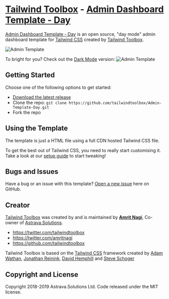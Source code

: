 # [Tailwind Toolbox](https://www.tailwindtoolbox.com/) - [Admin Dashboard Template - Day](https://www.tailwindtoolbox.com/templates/admin-template-day)

[Admin Dashboard Template - Day](https://www.tailwindtoolbox.com/templates/admin-template-day) is an open source, "day mode" admin dashboard template for [Tailwind CSS](https://tailwindcss.com/) created by [Tailwind Toolbox](https://www.tailwindtoolbox.com/).

![Admin Template](https://www.tailwindtoolbox.com/templates/admin-template-day.png)

To bright for you? Check out the [Dark Mode](https://www.tailwindtoolbox.com/templates/admin-template-night) version:
![Admin Template](https://www.tailwindtoolbox.com/templates/admin-template-night.png)

## Getting Started

Choose one of the following options to get started:

-   [Download the latest release](https://github.com/tailwindtoolbox/Admin-Template-Day/archive/master.zip)
-   Clone the repo: `git clone https://github.com/tailwindtoolbox/Admin-Template-Day.git`
-   Fork the repo

## Using the Template

The template is just a HTML file using a full CDN hosted Tailwind CSS file.

To get the best out of Tailwind CSS, you need to really start customising it.
Take a look at our [setup guide](https://www.tailwindtoolbox.com/setup) to start tweaking!

## Bugs and Issues

Have a bug or an issue with this template? [Open a new issue](https://github.com/tailwindtoolbox/Admin-Template-Day/issues/new) here on GitHub.

## Creator

[Tailwind Toolbox](https://www.tailwindtoolbox.com/) was created by and is maintained by **[Amrit Nagi](https://amritnagi.info/)**, Co-owner of [Astrava.Solutions](https://astrava.solutions).

-   https://twitter.com/tailwindtoolbox
-   https://twitter.com/amritnagi
-   https://github.com/tailwindtoolbox

Tailwind Toolbox is based on the [Tailwind CSS](https://www.tailwindcss.com/) framework created by [Adam Wathan](https://twitter.com/adamwathan), [Jonathan Reinink](https://twitter.com/reinink), [David Hemphill](https://twitter.com/davidhemphill) and [Steve Schoger](https://twitter.com/steveschoger)

## Copyright and License

Copyright 2018-2019 Astrava.Solutions Ltd. Code released under the MIT license.
